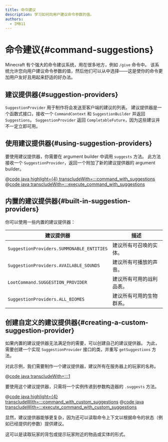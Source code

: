 ```yaml
---
title: 命令建议
description: 学习如何向用户建议命令参数的值。
authors:
  - IMB11
---
```


# 命令建议{#command-suggestions}

Minecraft 有个强大的命令建议系统，用在很多地方，例如 `/give` 命令中。 该系统允许您向用户建议命令参数的值，然后他们可以从中选择——这是使你的命令更加用户友好且用起来舒适的好办法。

## 建议提供器{#suggestion-providers}

`SuggestionProvider` 用于制作将会发送至客户端的建议的列表。 建议提供器是一个函数式接口，接收一个 `CommandContext` 和 `SuggestionBuilder` 并返回 `Suggestions`。 `SuggestionProvider` 返回 `CompletableFuture`，因为这些建议并不一定立即可用。

## 使用建议提供器{#using-suggestion-providers}

要使用建议提供器，你需要在 argument builder 中调用 `suggests` 方法。 此方法接收一个 `SuggestionProvider`，返回一个附加了新的建议提供器的 argument builder。

@[code java highlight={4} transcludeWith=:::command_with_suggestions](@/reference/latest/src/main/java/com/example/docs/command/FabricDocsReferenceCommands.java)
@[code java transcludeWith=:::execute_command_with_suggestions](@/reference/latest/src/main/java/com/example/docs/command/FabricDocsReferenceCommands.java)

## 内置的建议提供器{#built-in-suggestion-providers}

你可以使用一些内置的建议提供器：

| 建议提供器                                     | 描述           |
| ----------------------------------------- | ------------ |
| `SuggestionProviders.SUMMONABLE_ENTITIES` | 建议所有可召唤的实体。  |
| `SuggestionProviders.AVAILABLE_SOUNDS`    | 建议所有可播放的声音。  |
| `LootCommand.SUGGESTION_PROVIDER`         | 建议所有可用的战利品表。 |
| `SuggestionProviders.ALL_BIOMES`          | 建议所有可用的生物群系。 |

## 创建自定义的建议提供器{#creating-a-custom-suggestion-provider}

如果内置的建议提供器无法满足你的需要，可以创建自己的建议提供器。 为此，需要创建一个实现 `SuggestionProvider` 接口的类，并重写 `getSuggestions` 方法。

对此示例，我们需要制作一个建议提供器，建议所有在服务器上的玩家的名称。

@[code java transcludeWith=:::1](@/reference/latest/src/main/java/com/example/docs/command/PlayerSuggestionProvider.java)

要使用这个建议提供器，只需将一个实例传递到参数构造器的 `.suggests` 方法。

@[code java highlight={4} transcludeWith=:::command_with_custom_suggestions](@/reference/latest/src/main/java/com/example/docs/command/FabricDocsReferenceCommands.java)
@[code java transcludeWith=:::execute_command_with_custom_suggestions](@/reference/latest/src/main/java/com/example/docs/command/FabricDocsReferenceCommands.java)

显然，建议提供器能够更复杂，因为还可以读取命令上下文以根据命令的状态（例如已经提供的参数）提供建议。

这可以是读取玩家的背包或提示玩家附近的物品或实体的形式。
